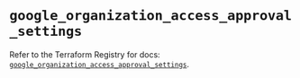 # `google_organization_access_approval_settings`

Refer to the Terraform Registry for docs: [`google_organization_access_approval_settings`](https://registry.terraform.io/providers/hashicorp/google-beta/5.39.1/docs/resources/google_organization_access_approval_settings).
